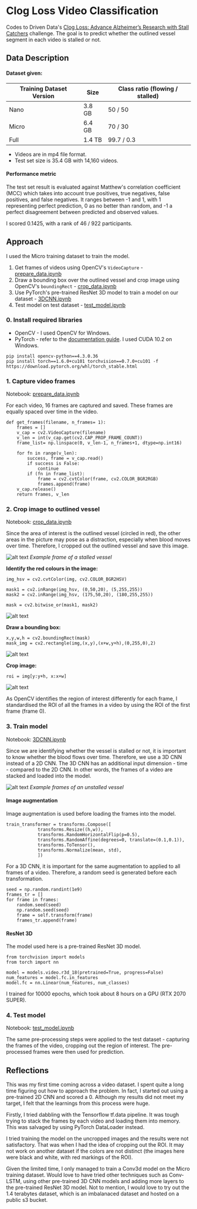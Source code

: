 # Clog Loss Video Classification

Codes to Driven Data's [Clog Loss: Advance Alzheimer’s Research with Stall Catchers](https://www.drivendata.org/competitions/65/clog-loss-alzheimers-research/page/207/) challenge. The goal is to predict whether the outlined vessel segment in each video is stalled or not.

## Data Description

#### Dataset given:

| Training Dataset Version  | Size | Class ratio (flowing / stalled) |
| ------------- | ------------- | ------------- |
| Nano  | 	3.8 GB  | 50 / 50 |
| Micro  | 6.4 GB  | 70 / 30 |
| Full | 1.4 TB  | 99.7 / 0.3 |

- Videos are in mp4 file format.
- Test set size is 35.4 GB with 14,160 videos.

#### Performance metric

The test set result is evaluated against Matthew's correlation coefficient (MCC) which takes into account true positives, true negatives, false positives, and false negatives. 
It ranges between -1 and 1, with 1 representing perfect prediction, 0 as no better than random, and -1 a perfect disagreement between predicted and observed values.

I scored 0.1425, with a rank of 46 / 922 participants.

## Approach

I used the Micro training dataset to train the model.

1. Get frames of videos using OpenCV's `VideoCapture` - [prepare_data.ipynb](https://github.com/agrilive/clog-loss-video-classification/blob/master/prepare_data.ipynb)
2. Draw a bounding box over the outlined vessel and crop image using OpenCV's `boundingRect` - [crop_data.ipynb](https://github.com/agrilive/clog-loss-video-classification/blob/master/crop_data.ipynb)
3. Use PyTorch's pre-trained ResNet 3D model to train a model on our dataset - [3DCNN.ipynb](https://github.com/agrilive/clog-loss-video-classification/blob/master/3DCNN.ipynb)
4. Test model on test dataset - [test_model.ipynb](https://github.com/agrilive/clog-loss-video-classification/blob/master/test_model.ipynb)

### 0. Install required libraries

- OpenCV - I used OpenCV for Windows.
- PyTorch - refer to the [documentation guide](https://pytorch.org/). I used CUDA 10.2 on Windows. 

```
pip install opencv-python==4.3.0.36
pip install torch==1.6.0+cu101 torchvision==0.7.0+cu101 -f https://download.pytorch.org/whl/torch_stable.html
```

### 1. Capture video frames

Notebook: [prepare_data.ipynb](https://github.com/agrilive/clog-loss-video-classification/blob/master/prepare_data.ipynb)

For each video, 16 frames are captured and saved. These frames are equally spaced over time in the video.

```
def get_frames(filename, n_frames= 1):
    frames = []
    v_cap = cv2.VideoCapture(filename)
    v_len = int(v_cap.get(cv2.CAP_PROP_FRAME_COUNT))
    frame_list= np.linspace(0, v_len-1, n_frames+1, dtype=np.int16)
    
    for fn in range(v_len):
        success, frame = v_cap.read()
        if success is False:
            continue
        if (fn in frame_list):
            frame = cv2.cvtColor(frame, cv2.COLOR_BGR2RGB)  
            frames.append(frame)
    v_cap.release()
    return frames, v_len
 ```
 
 ### 2. Crop image to outlined vessel
 
 Notebook: [crop_data.ipynb](https://github.com/agrilive/clog-loss-video-classification/blob/master/crop_data.ipynb)
 
 Since the area of interest is the outlined vessel (circled in red), the other areas in the picture may pose as a distraction, especially when blood moves over time. 
 Therefore, I cropped out the outlined vessel and save this image.
 
![alt text](https://github.com/agrilive/clog-loss-video-classification/blob/master/sample_image/micro_jpg_stalled_frame0.jpg?raw=true) _Example frame of a stalled vessel_

**Identify the red colours in the image:**

```
img_hsv = cv2.cvtColor(img, cv2.COLOR_BGR2HSV)

mask1 = cv2.inRange(img_hsv, (0,50,20), (5,255,255))
mask2 = cv2.inRange(img_hsv, (175,50,20), (180,255,255))

mask = cv2.bitwise_or(mask1, mask2)
```

![alt text](https://github.com/agrilive/clog-loss-video-classification/blob/master/sample_image/micro_jpg_stalled_mask_frame0.jpg?raw=true)

**Draw a bounding box:**

```
x,y,w,h = cv2.boundingRect(mask)
mask_img = cv2.rectangle(img,(x,y),(x+w,y+h),(0,255,0),2)
```

![alt text](https://github.com/agrilive/clog-loss-video-classification/blob/master/sample_image/micro_jpg_stalled_bbox_frame0.jpg?raw=true)

**Crop image:**

```
roi = img[y:y+h, x:x+w]
```

![alt text](https://github.com/agrilive/clog-loss-video-classification/blob/master/sample_image/micro_jpg_crop_stalled_frame0.jpg?raw=true)

As OpenCV identifies the region of interest differently for each frame, I standardised the ROI of all the frames in a video by using the ROI of the first frame (frame 0).

### 3. Train model

Notebook: [3DCNN.ipynb](https://github.com/agrilive/clog-loss-video-classification/blob/master/3DCNN.ipynb)

Since we are identifying whether the vessel is stalled or not, it is important to know whether the blood flows over time. Therefore, we use a 3D CNN instead of a 2D CNN. The 3D CNN has an additional input dimension - time - compared to the 2D CNN. In other words, the frames of a video are stacked and loaded into the model.

![alt text](https://github.com/agrilive/clog-loss-video-classification/blob/master/sample_image/micro_jpg_crop_unstalled_frames.JPG?raw=true) _Example frames of an unstalled vessel_

#### Image augmentation

Image augmentation is used before loading the frames into the model. 

```
train_transformer = transforms.Compose([
            transforms.Resize((h,w)),
            transforms.RandomHorizontalFlip(p=0.5),  
            transforms.RandomAffine(degrees=0, translate=(0.1,0.1)),    
            transforms.ToTensor(),
            transforms.Normalize(mean, std),
            ])
```

For a 3D CNN, it is important for the same augmentation to applied to all frames of a video. Therefore, a random seed is generated before each transformation.

```
seed = np.random.randint(1e9)        
frames_tr = []
for frame in frames:
    random.seed(seed)
    np.random.seed(seed)
    frame = self.transform(frame)
    frames_tr.append(frame)
```

#### ResNet 3D

The model used here is a pre-trained ResNet 3D model. 

```
from torchvision import models
from torch import nn

model = models.video.r3d_18(pretrained=True, progress=False)
num_features = model.fc.in_features
model.fc = nn.Linear(num_features, num_classes)
```

I trained for 10000 epochs, which took about 8 hours on a GPU (RTX 2070 SUPER).

### 4. Test model

Notebook: [test_model.ipynb](https://github.com/agrilive/clog-loss-video-classification/blob/master/test_model.ipynb)

The same pre-processing steps were applied to the test dataset - capturing the frames of the video, cropping out the region of interest. The pre-processed frames were then used for prediction.

## Reflections

This was my first time coming across a video dataset. I spent quite a long time figuring out how to approach the problem. In fact, I started out using a pre-trained 2D CNN and scored a 0. Although my results did not meet my target, I felt that the learnings from this process were huge.

Firstly, I tried dabbling with the Tensorflow tf.data pipeline. It was tough trying to stack the frames by each video and loading them into memory. This was salvaged by using PyTorch DataLoader instead.

I tried training the model on the uncropped images and the results were not satisfactory. That was when I had the idea of cropping out the ROI. It may not work on another dataset if the colors are not distinct (the images here were black and white, with red markings of the ROI). 

Given the limited time, I only managed to train a Conv3d model on the Micro training dataset. Would love to have tried other techniques such as Conv-LSTM, using other pre-trained 3D CNN models and adding more layers to the pre-trained ResNet 3D model. Not to mention, I would love to try out the 1.4 terabytes dataset, which is an imbalanaced dataset and hosted on a public s3 bucket. 

